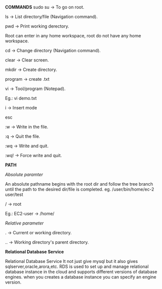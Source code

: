 **COMMANDS**
sudo su -> To go on root.

ls -> List directory/file (Navigation command).

pwd -> Print working derectory.

Root can enter in any home workspace, root do not have any home workspace.

cd -> Change directory (Navigation command).

clear -> Clear screen.

mkdir -> Create directory.

program -> create .txt

vi -> Tool/program (Notepad).

Eg.: vi demo.txt

i -> Insert mode

esc

:w -> Write in the file.

:q -> Quit the file.

:wq -> Write and quit.

:wq! -> Force write and quit.

**PATH**


*Absolute paramter*

An absolute pathname begins with the root dir and follow the tree branch until the path to the desired dir/file is completed. eg. /user/bin/home/ec-2 user/test

/ -> root

Eg.: EC2-user -> /home/<username>

*Relative parameter* 


. -> Current or working directory.

.. -> Working directory's parent directory.

**Relational Database Service**

Relational Database Service It not just give mysql but it also gives sqlserver,oracle,arora,etc.
RDS is used to set up and manage relational database instance in the cloud and supports different versions of database engines.
when you creates a database instance you can specify an engine version.

